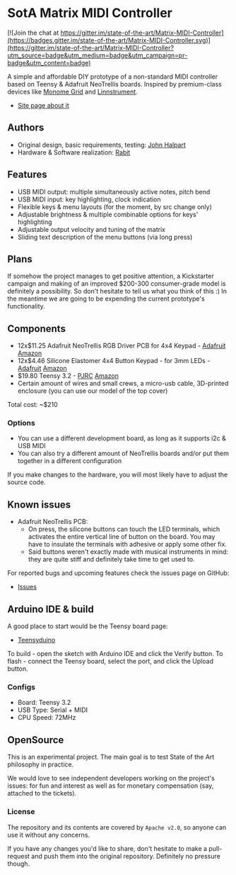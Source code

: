# SotA Matrix MIDI Controller

[![Join the chat at https://gitter.im/state-of-the-art/Matrix-MIDI-Controller](https://badges.gitter.im/state-of-the-art/Matrix-MIDI-Controller.svg)](https://gitter.im/state-of-the-art/Matrix-MIDI-Controller?utm_source=badge&utm_medium=badge&utm_campaign=pr-badge&utm_content=badge)

A simple and affordable DIY prototype of a non-standard MIDI controller based on Teensy & Adafruit NeoTrellis boards.
Inspired by premium-class devices like [Monome Grid](https://monome.org/docs/grid/) and
[Linnstrument](http://www.rogerlinndesign.com/linnstrument.html).

* [Site page about it](https://www.state-of-the-art.io/projects/matrix-midi-controller/)

## Authors

* Original design, basic requirements, testing: [John Halpart](https://github.com/memorylick)
* Hardware & Software realization: [Rabit](https://github.com/rabits)

## Features

* USB MIDI output: multiple simultaneously active notes, pitch bend
* USB MIDI input: key highlighting, clock indication
* Flexible keys & menu layouts (for the moment, by src change only)
* Adjustable brightness & multiple combinable options for keys' highlighting
* Adjustable output velocity and tuning of the matrix
* Sliding text description of the menu buttons (via long press)

## Plans

If somehow the project manages to get positive attention, a Kickstarter campaign and making of an improved $200-300
consumer-grade model is definitely a possibility. So don't hesitate to tell us what you think of this :) In the meantime we
are going to be expending the current prototype's functionality. 

## Components

* 12x$11.25 Adafruit NeoTrellis RGB Driver PCB for 4x4 Keypad - [Adafruit](https://www.adafruit.com/product/3954)
[Amazon](https://www.amazon.com/dp/B07L5Y9M2P/)
* 12x$4.46 Silicone Elastomer 4x4 Button Keypad - for 3mm LEDs - [Adafruit](https://www.adafruit.com/product/1611)
[Amazon](https://www.amazon.com/dp/B00SK8O5D2/)
* $19.80 Teensy 3.2 - [PJRC](https://www.pjrc.com/store/teensy32.html)
[Amazon](https://www.amazon.com/dp/B015M3K5NG/)
* Certain amount of wires and small crews, a micro-usb cable, 3D-printed enclosure (you can use our model of the top cover)

Total cost: ~$210

### Options

* You can use a different development board, as long as it supports i2c & USB MIDI
* You can also try a different amount of NeoTrellis boards and/or put them together in a different configuration

If you make changes to the hardware, you will most likely have to adjust the source code.

## Known issues

* Adafruit NeoTrellis PCB:
    * On press, the silicone buttons can touch the LED terminals, which activates the entire vertical line of button on
    the board. You may have to insulate the terminals with adhesive or apply some other fix.
    * Said buttons weren't exactly made with musical instruments in mind: they are quite stiff and definitely take time
    to get used to.

For reported bugs and upcoming features check the issues page on GitHub:
* [Issues](https://github.com/state-of-the-art/matrix-midi-controller/issues)

## Arduino IDE & build

A good place to start would be the Teensy board page:

* [Teensyduino](https://www.pjrc.com/teensy/td_download.html)

To build - open the sketch with Arduino IDE and click the Verify button.
To flash - connect the Teensy board, select the port, and click the Upload button.

### Configs

* Board: Teensy 3.2
* USB Type: Serial + MIDI
* CPU Speed: 72MHz

## OpenSource

This is an experimental project. The main goal is to test State of the Art philosophy in practice.

We would love to see independent developers working on the project's issues: for fun and interest as well as for monetary
compensation (say, attached to the tickets).

### License

The repository and its contents are covered by `Apache v2.0`, so anyone can use it without any concerns.

If you have any changes you'd like to share, don't hesitate to make a pull-request and push them into the original repository.
Definitely no pressure though.
